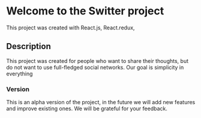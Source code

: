# Welcome to the Switter project
This project was created with React.js, React.redux, 

## Description

This project was created for people who want to share their thoughts, but do not want to use full-fledged social networks. Our goal is simplicity in everything


### Version

This is an alpha version of the project, in the future we will add new features and improve existing ones.
We will be grateful for your feedback.



